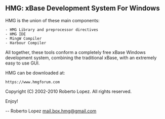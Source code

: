 HMG: xBase Development System For Windows
-----------------------------------------

HMG is the union of these main components:

	- HMG Library and preprocessor directives
	- HMG IDE
	- MingW Compiler
	- Harbour Compiler

All together, these tools conform a completely free xBase Windows development
system, combining the traditional xBase, with an extremely easy to use GUI.

HMG can be downloaded at: 

	https://www.hmgforum.com


Copyright (C) 2002-2010 Roberto Lopez. All rights reserved.


Enjoy!

--
Roberto Lopez <mail.box.hmg@gmail.com>


